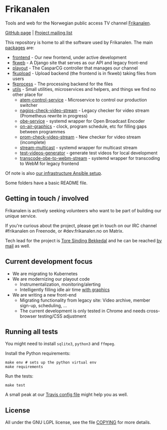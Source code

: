 Frikanalen
==========

Tools and web for the Norwegian public access TV channel [Frikanalen](https://frikanalen.no/).

[GitHub page](http://github.com/Frikanalen/) | [Project mailing list](http://lists.nuug.no/mailman/listinfo/frikanalen/)

This repository is home to all the software used by Frikanalen. The main [packages](packages/) are:

- [frontend](packages/frontend) - Our new frontend, under active development
- [fkweb](packages/fkweb) - A Django site that serves as our API and legacy front-end
- [playout](packages/playout) - The CasparCG controller that manages our channel
- [fkupload](packages/fkupload) - Upload backend (the frontend is in fkweb) taking files from users
- [fkprocess](packages/fkprocess) - The processing backend for the files
- [utils](packages/utils) - Small utilities, microservices and helpers, and things we find no other place for
    - [atem-control-service](packages/utils/atem-control-service) - Microservice to control our production switcher
    - [nagios-check-video-stream](packages/utils/nagios-check-video-stream) - Legacy checker for video stream (Prometheus rewrite in progress)
    - [obe-service](packages/utils/obe-service) - systemd wrapper for Open Broadcast Encoder
    - [on-air-graphics](packages/utils/on-air-graphics) - clock, program schedule, etc for filling gaps between programmes
    - [prom-check-video-stream](packages/utils/prom-check-video-stream) - New checker for video stream (incomplete)
    - [stream-multicast](packages/utils/stream-multicast) - systemd wrapper for multicast stream
    - [test-videos-generator](packages/utils/test-videos-generator) - generate test videos for local development
    - [transcode-obe-to-webm-stream](packages/utils/transcode-obe-to-webm-stream) - systemd wrapper for transcoding to WebM for legacy frontend

Of note is also [our infrastructure Ansible setup](infra/).

Some folders have a basic README file.

## Getting in touch / involved

Frikanalen is actively seeking volunteers who want to be part of building our unique service.

If you're curious about the project, please get in touch on our IRC channel #frikanalen on Freenode, or #dev:frikanalen.no on Matrix.

Tech lead for the project is [Tore Sinding Bekkedal](https://github.com/toresbe/) and he can be reached [by mail](mailto:toresbe@gmail.com) as well.

## Current development focus

- We are migrating to Kubernetes
- We are modernizing our playout code
    - Instrumentalization, monitoring/alerting
    - Intelligently filling idle air time [with graphics](packages/utils/on-air-graphics)
- We are writing a new front-end
    - Migrating functionality from legacy site: Video archive, member sign-up, scheduling, ...
    - The current development is only tested in Chrome and needs cross-browser testing/CSS adjustment

Running all tests
-----------------
You might need to install `sqlite3`, `python3` and `ffmpeg`.

Install the Python requirements:

    make env # sets up the python virtual env
    make requirements

Run the tests:

    make test

A small peak at our [Travis config file](.travis.yml) might help you as well.

License
-------
All under the GNU LGPL license, see the file [COPYING](COPYING) for more details.
